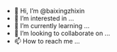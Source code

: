 - 👋 Hi, I’m @baixingzhixin
- 👀 I’m interested in ...
- 🌱 I’m currently learning ...
- 💞️ I’m looking to collaborate on ...
- 📫 How to reach me ...

<!---
baixingzhixin/baixingzhixin is a ✨ special ✨ repository because its `README.md` (this file) appears on your GitHub profile.
You can click the Preview link to take a look at your changes.
--->
